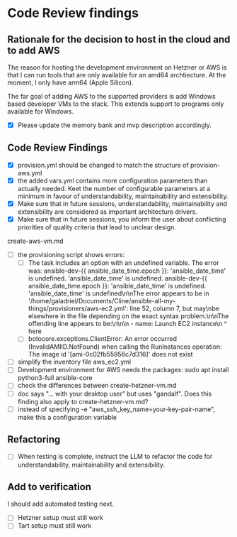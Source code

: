 # Code Review findings

## Rationale for the decision to host in the cloud and to add AWS

The reason for hosting the development environment on Hetzner or AWS is that I can run tools that are only available for an amd64 archtiecture. At the moment, I only have arm64 (Apple Silicon).

The far goal of adding AWS to the supported providers is add Windows based developer VMs to the stack. This extends support to programs only available for Windows.

- [x] Please update the memory bank and mvp description accordingly.

## Code Review Findings

- [x] provision.yml should be changed to match the structure of provision-aws.yml
- [x] the added vars.yml contains more configuration parameters than actually needed. Keet the number of configurable parameters at a minimum in favour of understandability, maintainability and extensibility.
- [x] Make sure that in future sessions, understandability, maintainability and extensibility are considered as important architecture drivers.
- [x] Make sure that in future sessions, you inform the user about conflicting priorities of quality criteria that lead to unclear design.

create-aws-vm.md

- [ ] the provisioning script shows errors:
  - [ ] The task includes an option with an undefined variable. The error was: ansible-dev-{{ ansible_date_time.epoch }}: 'ansible_date_time' is undefined. 'ansible_date_time' is undefined. ansible-dev-{{ ansible_date_time.epoch }}: 'ansible_date_time' is undefined. 'ansible_date_time' is undefined\n\nThe error appears to be in '/home/galadriel/Documents/Cline/ansible-all-my-things/provisioners/aws-ec2.yml': line 52, column 7, but may\nbe elsewhere in the file depending on the exact syntax problem.\n\nThe offending line appears to be:\n\n\n    - name: Launch EC2 instance\n      ^ here
  - [ ] botocore.exceptions.ClientError: An error occurred (InvalidAMIID.NotFound) when calling the RunInstances operation: The image id '[ami-0c02fb55956c7d316]' does not exist
- [ ] simplify the inventory file aws_ec2.yml
- [ ] Development environment for AWS needs the packages: sudo apt install python3-full ansible-core
- [ ] check the differences between create-hetzner-vm.md
- [ ] doc says "... with your desktop user" but uses "gandalf". Does this finding also apply to create-hetzner-vm.md?
- [ ] instead of specifying -e "aws_ssh_key_name=your-key-pair-name", make this a configuration variable

## Refactoring

- [ ] When testing is complete, instruct the LLM to refactor the code for understandability, maintainability and extensibility.

## Add to verification

I should add automated testing next.

- [ ] Hetzner setup must still work
- [ ] Tart setup must still work
